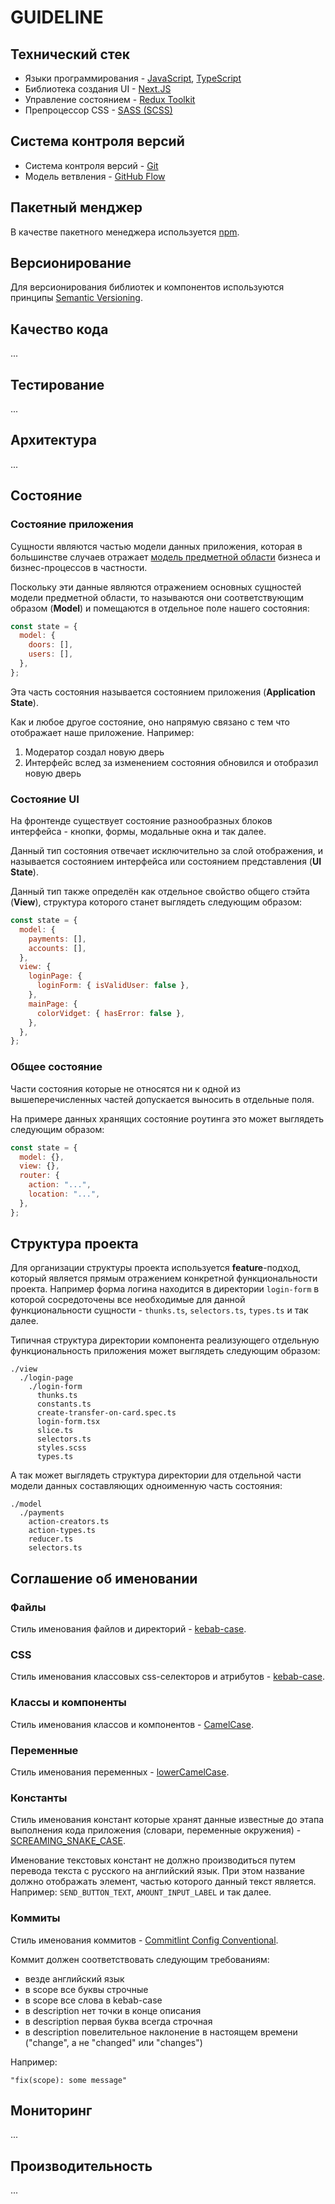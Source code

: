 # GUIDELINE

## Технический стек

- Языки программирования - [JavaScript](https://developer.mozilla.org/en-US/docs/Web/JavaScript), [TypeScript](https://www.typescriptlang.org/)
- Библиотека создания UI - [Next.JS](https://nextjs.org/)
- Управление состоянием - [Redux Toolkit](https://redux-toolkit.js.org/)
- Препроцессор CSS - [SASS (SCSS)](https://sass-lang.com/)

## Система контроля версий

- Cистема контроля версий - [Git](https://git-scm.com/)
- Модель ветвления - [GitHub Flow](https://guides.github.com/introduction/flow/)

## Пакетный менджер

В качестве пакетного менеджера используется [npm](https://www.npmjs.com/).

## Версионирование

Для версионирования библиотек и компонентов используются принципы [Semantic Versioning](https://semver.org/).

## Качество кода

...

## Тестирование

...

## Архитектура

...

## Состояние

### Состояние приложения

Сущности являются частью модели данных приложения, которая в большинстве случаев отражает [модель предметной области](https://en.wikipedia.org/wiki/Domain_model) бизнеса и бизнес-процессов в частности.

Поскольку эти данные являются отражением основных сущностей модели предметной области, то называются они соответствующим образом (**Model**) и помещаются в отдельное поле нашего состояния:

```js
const state = {
  model: {
    doors: [],
    users: [],
  },
};
```

Эта часть состояния называется состоянием приложения (**Application State**).

Как и любое другое состояние, оно напрямую связано с тем что отображает наше приложение. Например:

1. Модератор создал новую дверь
2. Интерфейс вслед за изменением состояния обновился и отобразил новую дверь

### Состояние UI

На фронтенде существует состояние разнообразных блоков интерфейса - кнопки, формы, модальные окна и так далее.

Данный тип состояния отвечает исключительно за слой отображения, и называется состоянием интерфейса или состоянием представления (**UI State**).

Данный тип также определён как отдельное свойство общего стэйта (**View**), структура которого станет выглядеть следующим образом:

```js
const state = {
  model: {
    payments: [],
    accounts: [],
  },
  view: {
    loginPage: {
      loginForm: { isValidUser: false },
    },
    mainPage: {
      colorVidget: { hasError: false },
    },
  },
};
```

### Общее состояние

Части состояния которые не относятся ни к одной из вышеперечисленных частей допускается выносить в отдельные поля.

На примере данных хранящих состояние роутинга это может выглядеть следующим образом:

```js
const state = {
  model: {},
  view: {},
  router: {
    action: "...",
    location: "...",
  },
};
```

## Структура проекта

Для организации структуры проекта используется **feature**-подход, который является прямым отражением конкретной функциональности проекта. Например форма логина находится в директории `login-form` в которой сосредоточены все необходимые для данной функциональности сущности - `thunks.ts`, `selectors.ts`, `types.ts` и так далее.

Типичная структура директории компонента реализующего отдельную функциональность приложения может выглядеть следующим образом:

```
./view
  ./login-page
    ./login-form
      thunks.ts
      constants.ts
      create-transfer-on-card.spec.ts
      login-form.tsx
      slice.ts
      selectors.ts
      styles.scss
      types.ts
```

А так может выглядеть структура директории для отдельной части модели данных составляющих одноименную часть состояния:

```
./model
  ./payments
    action-creators.ts
    action-types.ts
    reducer.ts
    selectors.ts
```

## Соглашение об именовании

### Файлы

Стиль именования файлов и директорий - [kebab-case](https://ru.wikipedia.org/wiki/Snake_case).

### CSS

Стиль именования классовых css-селекторов и атрибутов - [kebab-case](https://ru.wikipedia.org/wiki/Snake_case).

### Классы и компоненты

Стиль именования классов и компонентов - [CamelCase](https://ru.wikipedia.org/wiki/CamelCase).

### Переменные

Стиль именования переменных - [lowerCamelCase](https://ru.wikipedia.org/wiki/CamelCase).

### Константы

Стиль именования констант которые хранят данные известные до этапа выполнения кода приложения (словари, переменные окружения) - [SCREAMING_SNAKE_CASE](https://ru.wikipedia.org/wiki/Snake_case).

Именование текстовых констант не должно производиться путем перевода текста с русского на английский язык. При этом название должно отображать элемент, частью которого данный текст является. Например: `SEND_BUTTON_TEXT`, `AMOUNT_INPUT_LABEL` и так далее.

### Коммиты

Стиль именования коммитов - [Commitlint Config Conventional](https://github.com/conventional-changelog/commitlint/tree/master/@commitlint/config-conventional).

Коммит должен соответствовать следующим требованиям:

- везде английский язык
- в scope все буквы строчные
- в scope все слова в kebab-case
- в description нет точки в конце описания
- в description первая буква всегда строчная
- в description повелительное наклонение в настоящем времени ("change", а не "changed" или "changes")

Например:

    "fix(scope): some message" 

## Мониторинг

...

## Производительность

...

